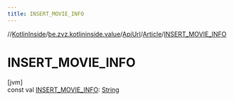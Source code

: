 ```yaml
---
title: INSERT_MOVIE_INFO
---
```

//[KotlinInside](../../../../index.html)/[be.zvz.kotlininside.value](../../index.html)/[ApiUrl](../index.html)/[Article](index.html)/[INSERT_MOVIE_INFO](-i-n-s-e-r-t_-m-o-v-i-e_-i-n-f-o.html)



# INSERT_MOVIE_INFO



[jvm]\
const val [INSERT_MOVIE_INFO](-i-n-s-e-r-t_-m-o-v-i-e_-i-n-f-o.html): [String](https://kotlinlang.org/api/latest/jvm/stdlib/kotlin/-string/index.html)




